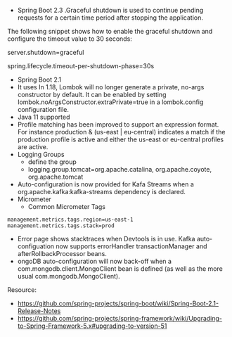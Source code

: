* Spring Boot 2.3
.Graceful shutdown is used to continue pending requests for a certain time period after stopping the application.

The following snippet shows how to enable the graceful shutdown and configure the timeout value to 30 seconds:

server.shutdown=graceful

spring.lifecycle.timeout-per-shutdown-phase=30s


* Spring Boot 2.1
* It uses In 1.18, Lombok will no longer generate a private, no-args constructor by default. It can be enabled by setting lombok.noArgsConstructor.extraPrivate=true in a lombok.config configuration file.
* Java 11 supported
* Profile matching has been improved to support an expression format. For instance production & (us-east | eu-central) indicates a match if the production profile is active and either the us-east or eu-central profiles are active.
* Logging Groups
    * define the group
    * logging.group.tomcat=org.apache.catalina, org.apache.coyote, org.apache.tomcat
* Auto-configuration is now provided for Kafa Streams when a org.apache.kafka:kafka-streams dependency is declared. 
* Micrometer
    * Common Micrometer Tags
```properties
management.metrics.tags.region=us-east-1
management.metrics.tags.stack=prod
```      
* Error page shows stacktraces when Devtools is in use.
 Kafka auto-configuation now supports errorHandler transactionManager and afterRollbackProcessor beans.
* ongoDB auto-configuration will now back-off when a com.mongodb.client.MongoClient bean is defined (as well as the more usual com.mongodb.MongoClient).


Resource:
* https://github.com/spring-projects/spring-boot/wiki/Spring-Boot-2.1-Release-Notes
* https://github.com/spring-projects/spring-framework/wiki/Upgrading-to-Spring-Framework-5.x#upgrading-to-version-51
